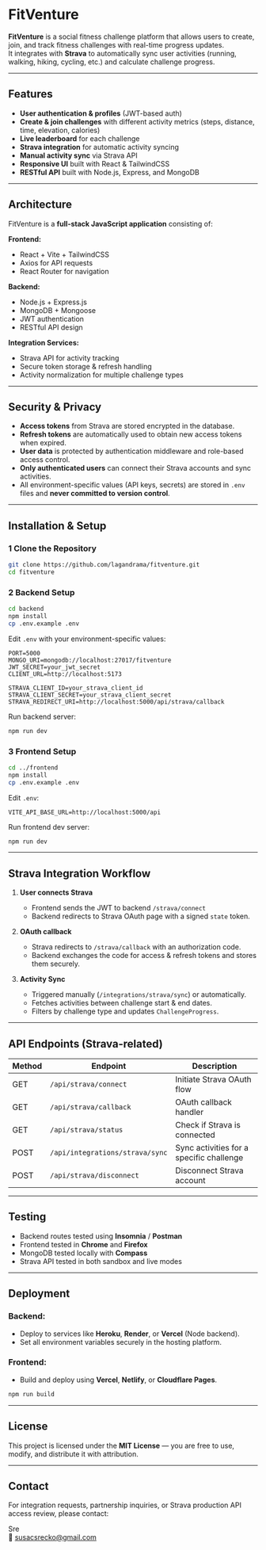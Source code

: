 # FitVenture

**FitVenture** is a social fitness challenge platform that allows users to create, join, and track fitness challenges with real-time progress updates.  
It integrates with **Strava** to automatically sync user activities (running, walking, hiking, cycling, etc.) and calculate challenge progress.

---

## Features

- **User authentication & profiles** (JWT-based auth)
- **Create & join challenges** with different activity metrics (steps, distance, time, elevation, calories)
- **Live leaderboard** for each challenge
- **Strava integration** for automatic activity syncing
- **Manual activity sync** via Strava API
- **Responsive UI** built with React & TailwindCSS
- **RESTful API** built with Node.js, Express, and MongoDB

---

## Architecture

FitVenture is a **full-stack JavaScript application** consisting of:

**Frontend:**
- React + Vite + TailwindCSS
- Axios for API requests
- React Router for navigation

**Backend:**
- Node.js + Express.js
- MongoDB + Mongoose
- JWT authentication
- RESTful API design

**Integration Services:**
- Strava API for activity tracking
- Secure token storage & refresh handling
- Activity normalization for multiple challenge types

---

## Security & Privacy

- **Access tokens** from Strava are stored encrypted in the database.
- **Refresh tokens** are automatically used to obtain new access tokens when expired.
- **User data** is protected by authentication middleware and role-based access control.
- **Only authenticated users** can connect their Strava accounts and sync activities.
- All environment-specific values (API keys, secrets) are stored in `.env` files and **never committed to version control**.

---

## Installation & Setup

### 1️ Clone the Repository
```bash
git clone https://github.com/lagandrama/fitventure.git
cd fitventure
```

### 2️ Backend Setup
```bash
cd backend
npm install
cp .env.example .env
```
Edit `.env` with your environment-specific values:
```env
PORT=5000
MONGO_URI=mongodb://localhost:27017/fitventure
JWT_SECRET=your_jwt_secret
CLIENT_URL=http://localhost:5173

STRAVA_CLIENT_ID=your_strava_client_id
STRAVA_CLIENT_SECRET=your_strava_client_secret
STRAVA_REDIRECT_URI=http://localhost:5000/api/strava/callback
```
Run backend server:
```bash
npm run dev
```

### 3️ Frontend Setup
```bash
cd ../frontend
npm install
cp .env.example .env
```
Edit `.env`:
```env
VITE_API_BASE_URL=http://localhost:5000/api
```
Run frontend dev server:
```bash
npm run dev
```

---

## Strava Integration Workflow

1. **User connects Strava**  
   - Frontend sends the JWT to backend `/strava/connect`
   - Backend redirects to Strava OAuth page with a signed `state` token.

2. **OAuth callback**  
   - Strava redirects to `/strava/callback` with an authorization code.
   - Backend exchanges the code for access & refresh tokens and stores them securely.

3. **Activity Sync**  
   - Triggered manually (`/integrations/strava/sync`) or automatically.
   - Fetches activities between challenge start & end dates.
   - Filters by challenge type and updates `ChallengeProgress`.

---

## API Endpoints (Strava-related)

| Method | Endpoint                                | Description |
|--------|-----------------------------------------|-------------|
| GET    | `/api/strava/connect`                   | Initiate Strava OAuth flow |
| GET    | `/api/strava/callback`                  | OAuth callback handler |
| GET    | `/api/strava/status`                    | Check if Strava is connected |
| POST   | `/api/integrations/strava/sync`         | Sync activities for a specific challenge |
| POST   | `/api/strava/disconnect`                | Disconnect Strava account |

---

## Testing

- Backend routes tested using **Insomnia** / **Postman**
- Frontend tested in **Chrome** and **Firefox**
- MongoDB tested locally with **Compass**
- Strava API tested in both sandbox and live modes

---

## Deployment

### Backend:
- Deploy to services like **Heroku**, **Render**, or **Vercel** (Node backend).
- Set all environment variables securely in the hosting platform.

### Frontend:
- Build and deploy using **Vercel**, **Netlify**, or **Cloudflare Pages**.
```bash
npm run build
```

---

## License

This project is licensed under the **MIT License** — you are free to use, modify, and distribute it with attribution.

---

## Contact

For integration requests, partnership inquiries, or Strava production API access review, please contact:

Sre  
📧 susacsrecko@gmail.com  
